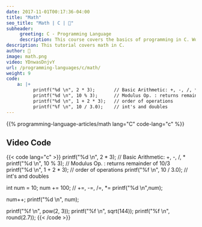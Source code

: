 ```yaml
---
date: 2017-11-01T00:17:36-04:00
title: "Math"
seo_title: "Math | C | 🦒"
subheader:
     greeting: C - Programming Language
     description: This course covers the basics of programming in C. Work your way through the videos/articles and I'll teach you everything you need to know to start your programming journey!
description: This tutorial covers math in C.
author: 🦒
image: math.png
video: YDnwasDnjvY
url: /programming-languages/c/math/
weight: 9
code:
    a: |+
          printf("%d \n", 2 * 3);       // Basic Arithmetic: +, -, /, *
          printf("%d \n", 10 % 3);      // Modulus Op. : returns remainder of 10/3
          printf("%d \n", 1 + 2 * 3);   // order of operations
          printf("%f \n", 10 / 3.0);    // int's and doubles
---
```


{{% programming-language-articles/math lang="C" code-lang="c" %}}

## Video Code

{{< code lang="c" >}}
printf("%d \n", 2 * 3);       // Basic Arithmetic: +, -, /, *
printf("%d \n", 10 % 3);      // Modulus Op. : returns remainder of 10/3
printf("%d \n", 1 + 2 * 3);   // order of operations
printf("%f \n", 10 / 3.0);    // int's and doubles


int num = 10;
num += 100;                   // +=, -=, /=, *=
printf("%d \n",num);

num++;
printf("%d \n", num);

printf("%f \n", pow(2, 3));
printf("%f \n", sqrt(144));
printf("%f \n", round(2.7));
{{< /code >}}